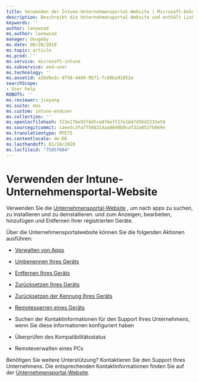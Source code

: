 ```yaml
---
title: Verwenden der Intune-Unternehmensportal-Website | Microsoft-Dokumentation
description: Beschreibt die Unternehmensportal-Website und enthält Links zu Schritten für Aufgaben, die Endbenutzer auf der Website ausführen können.
keywords: ''
author: lenewsad
ms.author: lanewsad
manager: dougeby
ms.date: 08/28/2018
ms.topic: article
ms.prod: ''
ms.service: microsoft-intune
ms.subservice: end-user
ms.technology: ''
ms.assetid: a26d9e3c-8f58-4494-9571-fc88ba91852e
searchScope:
- User help
ROBOTS: ''
ms.reviewer: jieyang
ms.suite: ems
ms.custom: intune-enduser
ms.collection: ''
ms.openlocfilehash: f23e17be92f8d5ce8f8eff1fe1847d56d2215e59
ms.sourcegitcommit: caee3c3fa77586314aa8040b0caf32a0527b669e
ms.translationtype: MTE75
ms.contentlocale: de-DE
ms.lasthandoff: 01/10/2020
ms.locfileid: "75857604"
---
```

# <a name="using-the-intune-company-portal-website"></a>Verwenden der Intune-Unternehmensportal-Website
Verwenden Sie die [Unternehmensportal-Website](https://portal.manage.microsoft.com) , um nach apps zu suchen, zu installieren und zu deinstallieren. und zum Anzeigen, bearbeiten, hinzufügen und Entfernen Ihrer registrierten Geräte.  

Über die Unternehmensportalwebsite können Sie die folgenden Aktionen ausführen:

- [Verwalten von Apps](manage-apps-cpweb.md)  

- [Umbenennen Ihres Geräts](rename-your-device-cpwebsite.md)

- [Entfernen Ihres Geräts](remove-your-device-cpwebsite.md)

- [Zurücksetzen Ihres Geräts](reset-erase-your-device-cpwebsite.md)

- [Zurücksetzen der Kennung Ihres Geräts](reset-your-passcode-cpwebsite.md)

- [Remotesperren eines Geräts](remote-lock-your-device-cpwebsite.md)

- Suchen der Kontaktinformationen für den Support Ihres Unternehmens, wenn Sie diese Informationen konfiguriert haben

- Überprüfen des Kompatibilitätsstatus

- Remoteverwalten eines PCs

Benötigen Sie weitere Unterstützung? Kontaktieren Sie den Support Ihres Unternehmens. Die entsprechenden Kontaktinformationen finden Sie auf der [Unternehmensportal-Website](https://go.microsoft.com/fwlink/?linkid=2010980).
